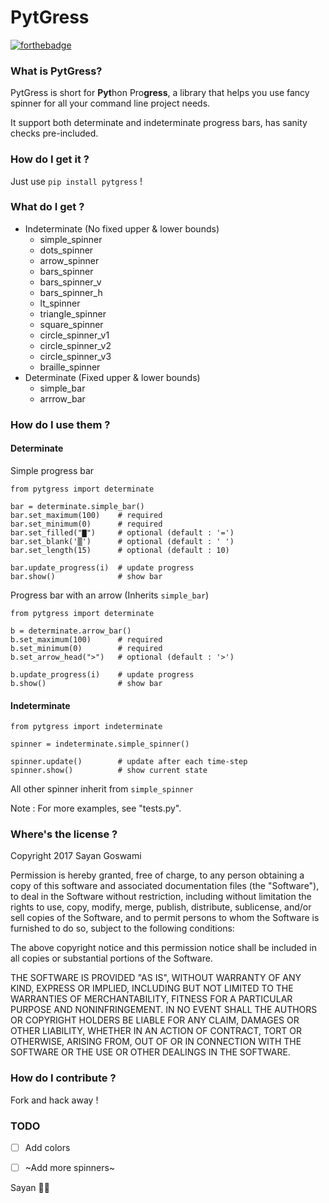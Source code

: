 # PytGress

[![forthebadge](http://forthebadge.com/images/badges/made-with-python.svg)](http://forthebadge.com)

### What is PytGress?

PytGress is short for **Pyt**hon Pro**gress**, a library that helps you use fancy spinner for all your command line project needs.

It support both determinate and indeterminate progress bars, has sanity checks pre-included.

### How do I get it ?

Just use `pip install pytgress` !

### What do I get ?

- Indeterminate (No fixed upper & lower bounds)
    + simple_spinner
    + dots_spinner
    + arrow_spinner
    + bars_spinner
    + bars_spinner_v
    + bars_spinner_h
    + lt_spinner
    + triangle_spinner
    + square_spinner
    + circle_spinner_v1
    + circle_spinner_v2
    + circle_spinner_v3
    + braille_spinner
- Determinate (Fixed upper & lower bounds)
    + simple_bar
    + arrrow_bar

### How do I use them ?

#### Determinate

Simple progress bar

    from pytgress import determinate
    
    bar = determinate.simple_bar() 
    bar.set_maximum(100)    # required
    bar.set_minimum(0)      # required
    bar.set_filled("▇")     # optional (default : '=')
    bar.set_blank('▒')      # optional (default : ' ')
    bar.set_length(15)      # optional (default : 10)
    
    bar.update_progress(i)  # update progress
    bar.show()              # show bar

Progress bar with an arrow (Inherits `simple_bar`)

    from pytgress import determinate
    
    b = determinate.arrow_bar()
    b.set_maximum(100)      # required
    b.set_minimum(0)        # required
    b.set_arrow_head(">")   # optional (default : '>')
    
    b.update_progress(i)    # update progress
    b.show()                # show bar


#### Indeterminate

    from pytgress import indeterminate

    spinner = indeterminate.simple_spinner()
    
    spinner.update()        # update after each time-step
    spinner.show()          # show current state

All other spinner inherit from `simple_spinner`

Note : For more examples, see "tests.py".


### Where's the license ?

Copyright 2017 Sayan Goswami

Permission is hereby granted, free of charge, to any person obtaining a copy of this software and associated documentation files (the "Software"), to deal in the Software without restriction, including without limitation the rights to use, copy, modify, merge, publish, distribute, sublicense, and/or sell copies of the Software, and to permit persons to whom the Software is furnished to do so, subject to the following conditions:

The above copyright notice and this permission notice shall be included in all copies or substantial portions of the Software.

THE SOFTWARE IS PROVIDED "AS IS", WITHOUT WARRANTY OF ANY KIND, EXPRESS OR IMPLIED, INCLUDING BUT NOT LIMITED TO THE WARRANTIES OF MERCHANTABILITY, FITNESS FOR A PARTICULAR PURPOSE AND NONINFRINGEMENT. IN NO EVENT SHALL THE AUTHORS OR COPYRIGHT HOLDERS BE LIABLE FOR ANY CLAIM, DAMAGES OR OTHER LIABILITY, WHETHER IN AN ACTION OF CONTRACT, TORT OR OTHERWISE, ARISING FROM, OUT OF OR IN CONNECTION WITH THE SOFTWARE OR THE USE OR OTHER DEALINGS IN THE SOFTWARE.


### How do I contribute ?

Fork and hack away !


### TODO 
- [ ] Add colors
- [ ] ~Add more spinners~



Sayan   ✌🏼

